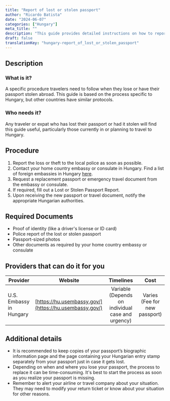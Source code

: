 ```yaml
---
title: "Report of lost or stolen passport"
author: "Ricardo Batista"
date: "2024-06-07"
categories: ["Hungary"]
meta_title: ""
description: "This guide provides detailed instructions on how to report and replace a lost or stolen passport."
draft: false
translationKey: "hungary-report_of_lost_or_stolen_passport"
---
```


## Description
### What is it?
A specific procedure travelers need to follow when they lose or have their passport stolen abroad. This guide is based on the process specific to Hungary, but other countries have similar protocols.

### Who needs it?
Any traveler or expat who has lost their passport or had it stolen will find this guide useful, particularly those currently in or planning to travel to Hungary.

## Procedure
1. Report the loss or theft to the local police as soon as possible.
2. Contact your home country embassy or consulate in Hungary. Find a list of foreign embassies in Hungary [here](https://konzuliszolgalat.kormany.hu/idegen-konzulatusok-magyarorszagon).
3. Request a replacement passport or emergency travel document from the embassy or consulate.
4. If required, fill out a Lost or Stolen Passport Report.
5. Upon receiving the new passport or travel document, notify the appropriate Hungarian authorities.

## Required Documents
- Proof of identity (like a driver's license or ID card)
- Police report of the lost or stolen passport
- Passport-sized photos
- Other documents as required by your home country embassy or consulate

## Providers that can do it for you

| Provider        |     Website     |     Timelines    |       Cost      |
| --------------- | --------------- |  :-------------: | :-------------: |
| U.S. Embassy in Hungary | [https://hu.usembassy.gov/](https://hu.usembassy.gov/) |    Variable (Depends on individual case and urgency)  |     Varies (Fee for new passport)    |

## Additional details
- It is recommended to keep copies of your passport’s biographic information page and the page containing your Hungarian entry stamp separately from your passport just in case it gets lost.
- Depending on when and where you lose your passport, the process to replace it can be time-consuming. It's best to start the process as soon as you realize your passport is missing.
- Remember to alert your airline or travel company about your situation. They may need to modify your return ticket or know about your situation for other reasons.